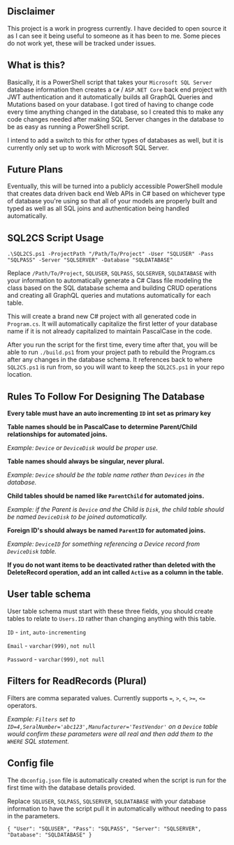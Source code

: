 ## Disclaimer

This project is a work in progress currently.  I have decided to open source it as I can see it being useful to someone as it has been to me.  Some pieces do not work yet, these will be tracked under issues.

## What is this?

Basically, it is a PowerShell script that takes your `Microsoft SQL Server` database information then creates a `C#` / `ASP.NET Core` back end project with JWT authentication and it automatically builds all GraphQL Queries and Mutations based on your database.  I got tired of having to change code every time anything changed in the database, so I created this to make any code changes needed after making SQL Server changes in the database to be as easy as running a PowerShell script.

I intend to add a switch to this for other types of databases as well, but it is currently only set up to work with Microsoft SQL Server.

## Future Plans

Eventually, this will be turned into a publicly accessible PowerShell module that creates data driven back end Web APIs in C# based on whichever type of database you're using so that all of your models are properly built and typed as well as all SQL joins and authentication being handled automatically.

## SQL2CS Script Usage

`.\SQL2CS.ps1 -ProjectPath "/Path/To/Project" -User "SQLUSER" -Pass "SQLPASS" -Server "SQLSERVER" -Database "SQLDATABASE"`

Replace `/Path/To/Project`, `SQLUSER`, `SQLPASS`, `SQLSERVER`, `SQLDATABASE` with your information to automatically generate a C# Class file modeling the class based on the SQL database schema and building CRUD operations and creating all GraphQL queries and mutations  automatically for each table.

This will create a brand new C# project with all generated code in `Program.cs`. It will automatically capitalize the first letter of your database name if it is not already capitalized to maintain PascalCase in the code.

After you run the script for the first time, every time after that, you will be able to run `./build.ps1` from your project path to rebuild the Program.cs after any changes in the database schema.  It references back to where `SQL2CS.ps1` is run from, so you will want to keep the `SQL2CS.ps1` in your repo location.

## Rules To Follow For Designing The Database

**Every table must have an auto incrementing `ID` int set as primary key**

**Table names should be in PascalCase to determine Parent/Child relationships for automated joins.**

_Example: `Device` or `DeviceDisk` would be proper use._


**Table names should always be singular, never plural.**

_Example: `Device` should be the table name rather than `Devices` in the database._


**Child tables should be named like `ParentChild` for automated joins.**

_Example: if the Parent is `Device` and the Child is `Disk`, the child table should be named `DeviceDisk` to be joined automatically._


**Foreign ID's should always be named `ParentID` for automated joins.**

_Example: `DeviceID` for something referencing a Device record from `DeviceDisk` table._


**If you do not want items to be deactivated rather than deleted with the DeleteRecord operation, add an int called `Active` as a column in the table.**

## User table schema

User table schema must start with these three fields, you should create tables to relate to `Users.ID` rather than changing anything with this table.

`ID` - `int`, `auto-incrementing`

`Email` - `varchar(999)`, `not null`

`Password` - `varchar(999)`, `not null`


## Filters for ReadRecords (Plural)

Filters are comma separated values.  Currently supports `=`, `>`, `<`, `>=`, `<=` operators.

_Example: `Filters` set to `ID=4,SeralNumber='abc123',Manufacturer='TestVendor'` on a `Device` table would confirm these parameters were all real and then add them to the `WHERE` SQL statement._

## Config file

The `dbconfig.json` file is automatically created when the script is run for the first time with the database details provided.

Replace `SQLUSER`, `SQLPASS`, `SQLSERVER`, `SQLDATABASE` with your database information to have the script pull it in automatically without needing to pass in the parameters.

<code>{
    "User": "SQLUSER",
    "Pass": "SQLPASS",
    "Server": "SQLSERVER",
    "Database": "SQLDATABASE"
}</code>
